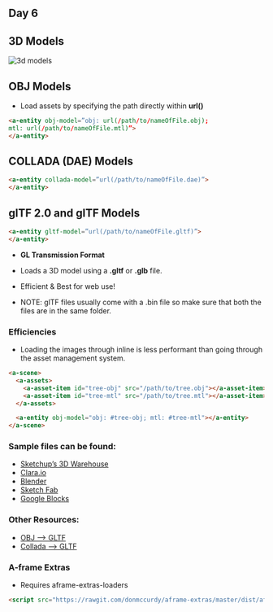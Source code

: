 ## Day 6
## 3D Models

![3d models](https://media.giphy.com/media/Mzzpe9znsU6iI/giphy.gif)

## OBJ Models
* Load assets by specifying the path directly within **url()**

```html
<a-entity obj-model=”obj: url(/path/to/nameOfFile.obj); 
mtl: url(/path/to/nameOfFile.mtl)”>
</a-entity>
```

## COLLADA (DAE) Models

```html
<a-entity collada-model=”url(/path/to/nameOfFile.dae)”>
</a-entity>
```

## glTF 2.0 and glTF Models

```html
<a-entity gltf-model=”url(/path/to/nameOfFile.gltf)”>
</a-entity>
```
* **GL Transmission Format** 
* Loads a 3D model using a **.gltf** or **.glb** file.
* Efficient & Best for web use!


* NOTE: glTF files usually come with a .bin file so make sure that both the files are in the same folder.


### Efficiencies
* Loading the images through inline is less performant than going through the asset management system.

```html
<a-scene>
  <a-assets>
    <a-asset-item id="tree-obj" src="/path/to/tree.obj"></a-asset-item>
    <a-asset-item id="tree-mtl" src="/path/to/tree.mtl"></a-asset-item>
  </a-assets>

  <a-entity obj-model="obj: #tree-obj; mtl: #tree-mtl"></a-entity>
</a-scene>
```
### Sample files can be found:
* [Sketchup’s 3D Warehouse](https://3dwarehouse.sketchup.com/)
* [Clara.io](https://clara.io/)
* [Blender](https://www.blender.org/)
* [Sketch Fab](https://sketchfab.com/features/gltf)
* [Google Blocks](https://poly.google.com/)

### Other Resources:
* [OBJ --> GLTF](https://github.com/AnalyticalGraphicsInc/obj2gltf)
* [Collada --> GLTF](http://52.4.31.236/convertmodel.html)

### A-frame Extras
* Requires aframe-extras-loaders

```html
<script src="https://rawgit.com/donmccurdy/aframe-extras/master/dist/aframe-extras.loaders.min.js"></script>
```
